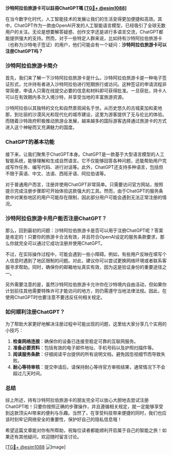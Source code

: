 **沙特阿拉伯旅游卡可以註冊ChatGPT嗎 [[TG💪+ @esim1088](https://t.me/s/esim1088)]**

在当今数字化时代，人工智能技术的发展让我们的生活变得更加便捷和高效。其中，ChatGPT作为一款由OpenAI开发的人工智能语言模型，已经吸引了全球无数用户的关注。无论是想要解答疑惑、创作文字还是进行多语言交流，ChatGPT都能提供强大的支持。然而，对于一些特定人群来说，比如持有沙特阿拉伯旅游卡（也称为沙特电子签证）的用户，他们可能会有一个疑问：**沙特阿拉伯旅游卡可以注册ChatGPT吗？**

### 沙特阿拉伯旅游卡简介

首先，我们来了解一下沙特阿拉伯旅游卡是什么。沙特阿拉伯旅游卡是一种电子签证形式，允许持有者进入沙特阿拉伯进行短期旅行或访问。这种签证的申请流程非常简便，申请人只需在线提交必要的信息和材料即可获得批准。一旦获批，持卡人可以在有效期内多次入境沙特，并享受当地的丰富旅游资源。

沙特阿拉伯以其独特的文化和自然景观闻名于世。从历史悠久的古城麦加和麦地那，到壮丽的沙漠风光和现代化的城市建设，这里为游客提供了无与伦比的体验。而随着沙特政府积极推动旅游业发展，越来越多的国际游客选择通过旅游卡的方式进入这个神秘而又充满魅力的国度。

### ChatGPT的基本功能

接下来，让我们聚焦于ChatGPT本身。ChatGPT是一款基于大型语言模型的人工智能系统，能够理解和生成自然语言。它不仅能够回答各种问题，还能帮助用户完成写作任务、编写代码、进行对话等。此外，ChatGPT还支持多种语言，包括但不限于英语、中文、法语、西班牙语、阿拉伯语等。

对于普通用户而言，注册并使用ChatGPT非常简单。只需要访问官方网站，按照提示完成注册步骤即可开始体验这款强大的工具。然而，由于ChatGPT的服务条款中对某些地区的用户可能存在限制，因此部分用户可能会遇到无法正常注册的情况。

### 沙特阿拉伯旅游卡用户能否注册ChatGPT？

那么，回到最初的问题：沙特阿拉伯旅游卡是否可以用于注册ChatGPT呢？答案是肯定的！只要你的旅游卡合法有效，并且符合OpenAI设定的服务条款要求，那么你就完全可以通过它成功注册并使用ChatGPT。

不过，在实际操作过程中，可能会遇到一些小障碍。例如，有些用户反映在填写个人信息时遇到了地区限制的问题。对此，建议你可以尝试更换网络环境或者联系客服寻求帮助。同时，确保你的邮箱地址真实有效，因为这是验证身份的重要途径之一。

另外需要注意的是，虽然沙特阿拉伯旅游卡允许你在沙特境内自由活动，但如果你计划前往其他需要特殊许可才能访问的地方，则仍需遵守当地法律法规。因此，在使用ChatGPT时也要注意不要违反任何相关规定。

### 如何顺利注册ChatGPT？

为了帮助大家更好地解决注册过程中可能出现的问题，这里给大家分享几个实用的小技巧：

1. **检查网络连接**：确保你的设备已连接至稳定可靠的互联网服务。
2. **准备必要资料**：包括有效的电子邮件地址、手机号码以及护照扫描件等。
3. **阅读服务条款**：仔细阅读平台提供的所有说明文档，避免因忽视细节而导致失败。
4. **耐心等待审核**：提交申请后，请保持耐心等待官方审核结果，通常情况下不会超过几天时间。

### 总结

综上所述，持有沙特阿拉伯旅游卡的朋友完全可以放心大胆地去尝试注册ChatGPT啦！只要你按照正确的步骤操作，并且遵循相关规定，就一定能够享受到这款顶尖AI带来的便利与乐趣。当然了，在享受科技带来便捷的同时，我们也应该时刻牢记网络安全的重要性，保护好自己的隐私信息哦！

希望这篇文章能对你有所帮助，祝每位读者都能顺利开启属于自己的智能之旅！如果还有其他疑问，欢迎随时留言讨论。

[[TG💪+ @esim1088](https://t.me/s/esim1088) ![Image](https://i.postimg.cc/4NQfJmqS/Snipaste-2025-05-13-00-14-12.png)]